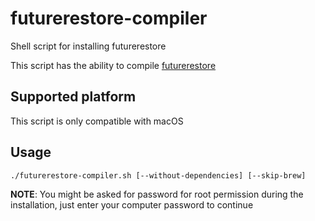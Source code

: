 # futurerestore-compiler
Shell script for installing futurerestore

This script has the ability to compile [futurerestore](https://github.com/futurerestore/futurerestore)

## Supported platform
This script is only compatible with macOS

## Usage
```
./futurerestore-compiler.sh [--without-dependencies] [--skip-brew]
```
**NOTE**: You might be asked for password for root permission during the installation, just enter your computer password to continue

